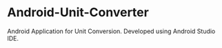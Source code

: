 # Android-Unit-Converter
Android Application for Unit Conversion. Developed using Android Studio IDE.

